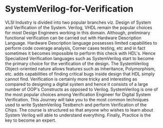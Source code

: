 # SystemVerilog-for-Verification
VLSI Industry is divided into two popular branches viz. Design of System and Verification of the System. Verilog, VHDL remain the popular choices for most Design Engineers working in this domain. Although, preliminary functional verification can be carried out with Hardware Description Language. Hardware Description language possesses limited capabilities to perform code coverage analysis, Corner cases testing, etc and in fact sometimes it becomes impossible to perform this check with HDL's.   Hence Specialized Verification languages such as SystemVerilog start to become the primary choice for the verification of the design.  The SystemVerilog Object-oriented nature allows features such as Inheritance, Polymorphism, etc. adds capabilities of finding critical bugs inside design that HDL simply cannot find.   Verification is certainly more tricky and interesting as compared to designing a digital system and hence it consists of a large number of OOP's Constructs as opposed to Verilog. SystemVerilog is one of the most popular choices among Verification Engineer for Digital System Verification. This Journey will take you to the most common techniques used to write SystemVerilog Testbench and perform Verification of the Chips. The course is structured so that anyone who wishes to learn about System Verilog will able to understand everything. Finally, Practice is the key to become an expert.

